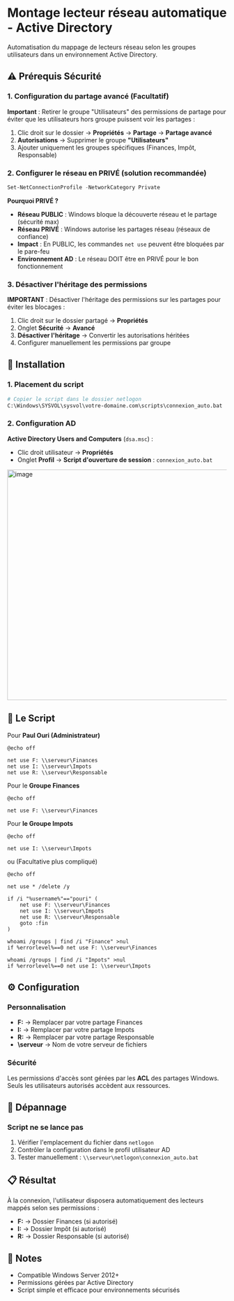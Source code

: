 # Montage lecteur réseau automatique - Active Directory

Automatisation du mappage de lecteurs réseau selon les groupes utilisateurs dans un environnement Active Directory.

## ⚠️ Prérequis Sécurité

### 1. Configuration du partage avancé (Facultatif)
**Important** : Retirer le groupe "Utilisateurs" des permissions de partage pour éviter que les utilisateurs hors groupe puissent voir les partages :
1. Clic droit sur le dossier → **Propriétés** → **Partage** → **Partage avancé**
2. **Autorisations** → Supprimer le groupe **"Utilisateurs"**
3. Ajouter uniquement les groupes spécifiques (Finances, Impôt, Responsable)

### 2. Configurer le réseau en PRIVÉ (solution recommandée)
```powershell
Set-NetConnectionProfile -NetworkCategory Private
```

**Pourquoi PRIVÉ ?**
- **Réseau PUBLIC** : Windows bloque la découverte réseau et le partage (sécurité max)
- **Réseau PRIVÉ** : Windows autorise les partages réseau (réseaux de confiance)
- **Impact** : En PUBLIC, les commandes `net use` peuvent être bloquées par le pare-feu
- **Environnement AD** : Le réseau DOIT être en PRIVÉ pour le bon fonctionnement

### 3. Désactiver l'héritage des permissions
**IMPORTANT** : Désactiver l'héritage des permissions sur les partages pour éviter les blocages :
1. Clic droit sur le dossier partagé → **Propriétés**
2. Onglet **Sécurité** → **Avancé**  
3. **Désactiver l'héritage** → Convertir les autorisations héritées
4. Configurer manuellement les permissions par groupe

## 🚀 Installation

### 1. Placement du script
```bash
# Copier le script dans le dossier netlogon
C:\Windows\SYSVOL\sysvol\votre-domaine.com\scripts\connexion_auto.bat
```

### 2. Configuration AD
**Active Directory Users and Computers** (`dsa.msc`) :
- Clic droit utilisateur → **Propriétés**
- Onglet **Profil** → **Script d'ouverture de session** : `connexion_auto.bat`

<img width="505" height="528" alt="image" src="https://github.com/user-attachments/assets/b07992dc-b2fb-4f84-a3a8-d3eb92b82e1c" />

## 📄 Le Script

Pour **Paul Ouri (Administrateur)**
```batch
@echo off

net use F: \\serveur\Finances
net use I: \\serveur\Impots 
net use R: \\serveur\Responsable
```
Pour le **Groupe Finances**
```batch
@echo off

net use F: \\serveur\Finances
```
Pour **le Groupe Impots**
```batch
@echo off

net use I: \\serveur\Impots 
```
ou (Facultative plus compliqué)
```
@echo off

net use * /delete /y

if /i "%username%"=="pouri" (
    net use F: \\serveur\Finances
    net use I: \\serveur\Impots
    net use R: \\serveur\Responsable
    goto :fin
)

whoami /groups | find /i "Finance" >nul
if %errorlevel%==0 net use F: \\serveur\Finances

whoami /groups | find /i "Impots" >nul
if %errorlevel%==0 net use I: \\serveur\Impots
```

## ⚙️ Configuration

### Personnalisation
- **F:** → Remplacer par votre partage Finances
- **I:** → Remplacer par votre partage Impots
- **R:** → Remplacer par votre partage Responsable
- **\\serveur** → Nom de votre serveur de fichiers

### Sécurité
Les permissions d'accès sont gérées par les **ACL** des partages Windows. Seuls les utilisateurs autorisés accèdent aux ressources.

## 🔧 Dépannage

### Script ne se lance pas
1. Vérifier l'emplacement du fichier dans `netlogon`
2. Contrôler la configuration dans le profil utilisateur AD
3. Tester manuellement : `\\serveur\netlogon\connexion_auto.bat`


## 📋 Résultat

À la connexion, l'utilisateur disposera automatiquement des lecteurs mappés selon ses permissions :
- **F:** → Dossier Finances (si autorisé)
- **I:** → Dossier Impôt (si autorisé)  
- **R:** → Dossier Responsable (si autorisé)

## 📝 Notes

- Compatible Windows Server 2012+
- Permissions gérées par Active Directory
- Script simple et efficace pour environnements sécurisés
